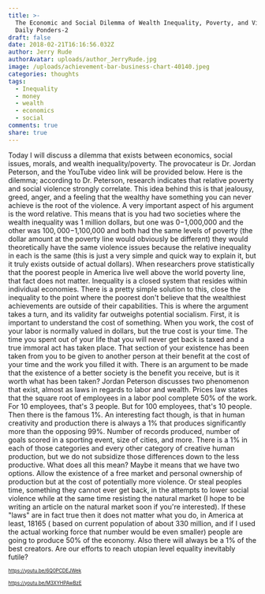 ```yaml
---
title: >-
  The Economic and Social Dilemma of Wealth Inequality, Poverty, and Violence,
  Daily Ponders-2
draft: false
date: 2018-02-21T16:16:56.032Z
author: Jerry Rude
authorAvatar: uploads/author_JerryRude.jpg
image: /uploads/achievement-bar-business-chart-40140.jpeg
categories: thoughts
tags:
  - Inequality
  - money
  - wealth
  - economics
  - social
comments: true
share: true
---
```

Today I will discuss a dilemma that exists between economics, social issues, morals, and wealth inequality/poverty. The provocateur is Dr. Jordan Peterson, and the YouTube video link will be provided below. Here is the dilemma; according to Dr. Peterson, research indicates that relative poverty and social violence strongly correlate. This idea behind this is that jealousy, greed, anger, and a feeling that the wealthy have something you can never achieve is the root of the violence. A very important aspect of his argument is the word relative. This means that is you had two societies  where the wealth inequality was 1 million dollars, but one was $0-$1,000,000 and the other was $100,000-$1,100,000 and both had the same levels of poverty (the dollar amount at the poverty line would obviously be different) they would theoretically have the same violence issues because the relative inequality in each is the same (this is just a very simple and quick way to explain it, but it truly exists outside of actual dollars). When researchers prove statistically that the poorest people in America live well above the world poverty line, that fact does not matter. Inequality is a closed system that resides within individual economies. There is a pretty simple solution to this, close the inequality to the point where the poorest don't believe that the wealthiest achievements are outside of their capabilities. This is where the argument takes a turn, and its validity far outweighs potential socialism. First, it is important to understand the cost of something. When you work, the cost of your labor is normally valued in dollars, but the true cost is your time. The time you spent out of your life that you will never get back is taxed and a true immoral act has taken place. That section of your existence has been taken from you to be given to another person at their benefit at the cost of your time and the work you filled it with. There is an argument to be made that the existence of a better society is the benefit you receive, but is it worth what has been taken? Jordan Peterson discusses two phenomenon that exist, almost as laws in regards to labor and wealth. Prices law states that the square root of employees in a labor pool complete 50% of the work. For 10 employees, that's 3 people. But for 100 employees, that's 10 people. Then there is the famous 1%. An interesting fact though, is that in human creativity and production there is always a 1% that produces significantly more than the opposing 99%. Number of records produced, number of goals scored in a sporting event, size of cities, and more. There is a 1% in each of those categories and every other category of creative human production, but we do not subsidize those differences down to the less productive. What does all this mean? Maybe it means that we have two options. Allow the existence of a free market and personal ownership of production but at the cost of potentially more violence. Or steal peoples time, something they cannot ever get back, in the attempts to lower social violence while at the same time resisting the natural market (I hope to be writing an article on the natural market soon if you're interested). If these "laws" are in fact true then it does not matter what you do, in America at least, 18165 ( based on current population of about 330 million, and if I used the actual working force that number would be even smaller) people are going to produce 50% of the economy. Also there will always be a 1% of the best creators. Are our efforts to reach utopian level equality inevitably futile? 

<sub><sup>https://youtu.be/6Q0PCDEJWek</sub></sup>

<sub><sup>https://youtu.be/M3XYHPAwBzE</sub></sup>
